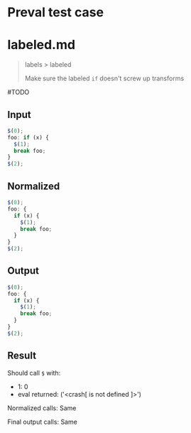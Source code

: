 # Preval test case

# labeled.md

> labels > labeled
>
> Make sure the labeled `if` doesn't screw up transforms

#TODO

## Input

`````js filename=intro
$(0);
foo: if (x) {
  $(1);
  break foo;
}
$(2);
`````

## Normalized

`````js filename=intro
$(0);
foo: {
  if (x) {
    $(1);
    break foo;
  }
}
$(2);
`````

## Output

`````js filename=intro
$(0);
foo: {
  if (x) {
    $(1);
    break foo;
  }
}
$(2);
`````

## Result

Should call `$` with:
 - 1: 0
 - eval returned: ('<crash[ <ref> is not defined ]>')

Normalized calls: Same

Final output calls: Same
